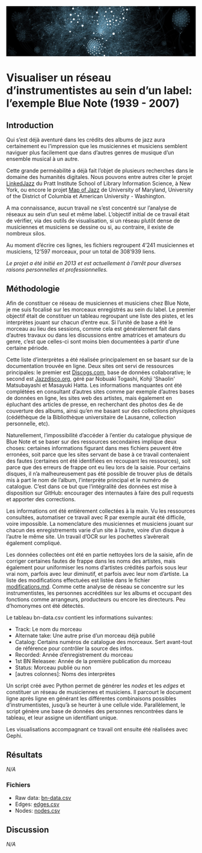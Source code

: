<img src="https://github.com/xentenza/bluenote/blob/master/bluenote-banner.jpg" alt="Blue Note data visualization" width="" align="center">

# Visualiser un réseau d’instrumentistes au sein d’un label: l’exemple Blue Note (1939 - 2007)

## Introduction

Qui s’est déjà aventuré dans les crédits des albums de jazz aura certainement eu l’impression que les musiciennes et musiciens semblent naviguer plus facilement que dans d’autres genres de musique d’un ensemble musical à un autre.

Cette grande perméabilité a déjà fait l’objet de plusieurs recherches dans le domaine des humanités digitales. Nous pouvons entre autres citer le projet [LinkedJazz](https://linkedjazz.org/) du Pratt Institute School of Library Information Science, à New York, ou encore le projet [Map of Jazz](http://rainforest.compbio.cs.cmu.edu/) de University of Maryland, University of the District of Columbia et American University - Washington.

A ma connaissance, aucun travail ne s’est concentré sur l’analyse de réseaux au sein d’un seul et même label. L’objectif initial de ce travail était de vérifier, via des outils de visualisation, si un réseau plutôt dense de musiciennes et musiciens se dessine ou si, au contraire, il existe de nombreux silos.

Au moment d’écrire ces lignes, les fichiers regroupent 4’241 musiciennes et musiciens, 12’597 morceaux, pour un total de 308’939 liens.

_Le projet a été initié en 2013 et est actuellement à l’arrêt pour diverses raisons personnelles et professionnelles._

## Méthodologie

Afin de constituer ce réseau de musiciennes et musiciens chez Blue Note, je me suis focalisé sur les morceaux enregistrés au sein du label. Le premier objectif était de constituer un tableau regroupant une liste des pistes, et les interprètes jouant sur chacun d’entre eux. Si l’unité de base a été le morceau au lieu des sessions, comme cela est généralement fait dans d’autres travaux ou dans les discussions entre amatrices et amateurs du genre, c’est que celles-ci sont moins bien documentées à partir d’une certaine période. 

Cette liste d’interprètes a été réalisée principalement en se basant sur de la documentation trouvée en ligne. Deux sites ont servi de ressources principales: le premier est [Discogs.com](https://www.discogs.com), base de données collaborative; le second est [Jazzdisco.org](https://www.jazzdisco.org), géré par Nobuaki Togashi, Kohji 'Shaolin' Matsubayashi et Masayuki Hatta. Les informations manquantes ont été complétées en consultant d’autres sites comme par exemple d’autres bases de données en ligne, les sites web des artistes, mais également en épluchant des articles de presse, en recherchant des photos des 4e de couverture des albums, ainsi qu’en me basant sur des collections physiques (cédéthèque de la Bibliothèque universitaire de Lausanne, collection personnelle, etc).

Naturellement, l’impossibilité d’accéder à l’entier du catalogue physique de Blue Note et se baser sur des ressources secondaires implique deux choses: certaines informations figurant dans mes fichiers peuvent être erronées, soit parce que les sites servant de base à ce travail contenaient des fautes (certaines ont été identifiées en recoupant les ressources), soit parce que des erreurs de frappe ont eu lieu lors de la saisie. Pour certains disques, il n’a malheureusement pas été possible de trouver plus de détails mis à part le nom de l’album, l’interprète principal et le numéro de catalogue. C’est dans ce but que l’intégralité des données est mise à disposition sur GitHub: encourager des internautes à faire des pull requests et apporter des corrections.

Les informations ont été entièrement collectées à la main. Vu les ressources consultées, automatiser ce travail avec R par exemple aurait été difficile, voire impossible. La nomenclature des musiciennes et musiciens jouant sur chacun des enregistrements varie d’un site à l’autre, voire d’un disque à l’autre le même site. Un travail d’OCR sur les pochettes s’avèrerait également compliqué.

Les données collectées ont été en partie nettoyées lors de la saisie, afin de corriger certaines fautes de frappe dans les noms des artistes, mais également pour uniformiser les noms d’artistes crédités parfois sous leur vrai nom, parfois avec leur diminutif, et parfois avec leur nom d’artiste. La liste des modifications effectuées est listée dans le fichier [modifications.md](https://github.com/xentenza/bluenote/blob/master/modifications.md). Comme cette analyse de réseau se concentre sur les instrumentistes, les personnes accréditées sur les albums et occupant des fonctions comme arrangeurs, producteurs ou encore les directeurs. Peu d’homonymes ont été détectés.

Le tableau bn-data.csv contient les informations suivantes:
* Track: Le nom du morceau
* Alternate take: Une autre prise d’un morceau déjà publié
* Catalog: Certains numéros de catalogue des morceaux. Sert avant-tout de référence pour contrôler la source des infos.
* Recorded: Année d’enregistrement du morceau
* 1st BN Releasee: Année de la première publication du morceau
* Status: Morceau publié ou non
* [autres colonnes]: Noms des interprètes

Un script créé avec Python permet de générer les *nodes* et les *edges* et constituer un réseau de musiciennes et musiciens. Il parcourt le document ligne après ligne en générant les différentes combinaisons possibles d’instrumentistes, jusqu’à se heurter à une cellule vide. Parallèlement, le script génère une base de données des personnes rencontrées dans le tableau, et leur assigne un identifiant unique.

Les visualisations accompagnant ce travail ont ensuite été réalisées avec Gephi.

## Résultats

_N/A_

### Fichiers

* Raw data: [bn-data.csv](https://github.com/xentenza/bluenote/blob/main/bn-data.csv)
* Edges: [edges.csv](https://github.com/xentenza/bluenote/blob/master/edges.csv)
* Nodes: [nodes.csv](https://github.com/xentenza/bluenote/blob/master/nodes.csv)

## Discussion

_N/A_
